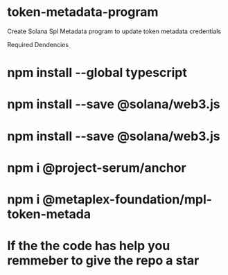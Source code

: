 # token-metadata-program
Create Solana Spl Metadata program to update token metadata credentials

Required Dendencies
# npm install --global typescript
# npm install --save @solana/web3.js
# npm install --save @solana/web3.js
# npm i @project-serum/anchor

# npm i @metaplex-foundation/mpl-token-metada
# If the the code has help you remmeber to give the repo a star
